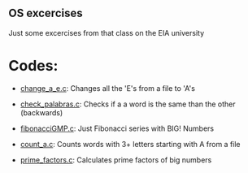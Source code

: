 ## OS excercises

Just some excercises from that class on the EIA university

# Codes:

* [change_a_e.c](https://github.com/Sierris/OS/blob/master/change_a_e.c): Changes all the 'E's from a file to 'A's

* [check_palabras.c](https://github.com/Sierris/OS/blob/master/check_palabras.c): Checks if a a word is the same than the other (backwards)

* [fibonacciGMP.c](https://github.com/Sierris/OS/blob/master/fibonacciGMP.c): Just Fibonacci series with BIG! Numbers

* [count_a.c](https://github.com/Sierris/OS/blob/master/count_a.c): Counts words with 3+ letters starting with A from a file

* [prime_factors.c](https://github.com/Sierris/OS/blob/master/prime_factors.c): Calculates prime factors of big numbers
